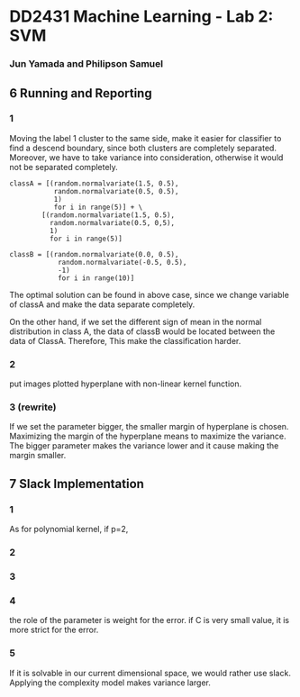 DD2431 Machine Learning - Lab 2: SVM
====================================

### Jun Yamada and Philipson Samuel

6 Running and Reporting
-----------------------

### 1

Moving the label 1 cluster to the same side, make it easier for
classifier to find a descend boundary, since both clusters are
completely separated. Moreover, we have to take variance into
consideration, otherwise it would not be separated completely.

``` {.python}
classA = [(random.normalvariate(1.5, 0.5),
           random.normalvariate(0.5, 0.5),
           1)
           for i in range(5)] + \
        [(random.normalvariate(1.5, 0.5),
          random.normalvariate(0.5, 0,5),
          1)
          for i in range(5)]

classB = [(random.normalvariate(0.0, 0.5),
            random.normalvariate(-0.5, 0.5),
            -1)
            for i in range(10)]
```

The optimal solution can be found in above case, since we change
variable of classA and make the data separate completely.

On the other hand, if we set the different sign of mean in the normal
distribution in class A, the data of classB would be located between the
data of ClassA. Therefore, This make the classification harder.

### 2

put images plotted hyperplane with non-linear kernel function.

### 3 (rewrite)

If we set the parameter bigger, the smaller margin of hyperplane is
chosen. Maximizing the margin of the hyperplane means to maximize the
variance. The bigger parameter makes the variance lower and it cause
making the margin smaller.

7 Slack Implementation
----------------------
### 1
As for polynomial kernel, if p=2,  

### 2
### 3


### 4
the role of the parameter is weight for the error. if C is very small value, it is more strict for the error.

### 5
If it is solvable in our current dimensional space, we would rather use  slack. Applying the complexity model makes variance larger. 
